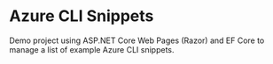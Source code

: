 # Azure CLI Snippets

Demo project using ASP.NET Core Web Pages (Razor) and EF Core to manage a list of example Azure CLI snippets. 